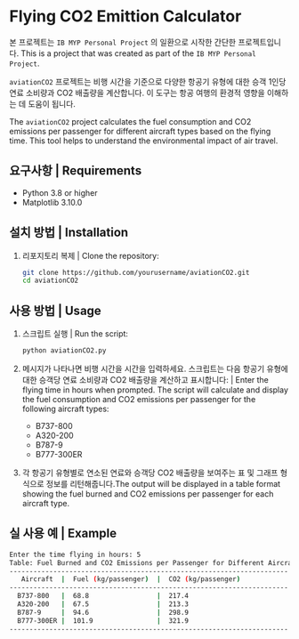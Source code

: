 # Flying CO2 Emittion Calculator

본 프로젝트는 `IB MYP Personal Project` 의 일환으로 시작한 간단한 프로젝트입니다.
This is a  project that was created as part of the `IB MYP Personal Project`.

`aviationCO2` 프로젝트는 비행 시간을 기준으로 다양한 항공기 유형에 대한 승객 1인당 연료 소비량과 CO2 배출량을 계산합니다. 이 도구는 항공 여행의 환경적 영향을 이해하는 데 도움이 됩니다.

The `aviationCO2` project calculates the fuel consumption and CO2 emissions per passenger for different aircraft types based on the flying time. This tool helps to understand the environmental impact of air travel.

## 요구사항 | Requirements
- Python 3.8 or higher
- Matplotlib 3.10.0

## 설치 방법 | Installation
1. 리포지토리 복제 | Clone the repository:
    ```sh
    git clone https://github.com/yourusername/aviationCO2.git
    cd aviationCO2
    ```

## 사용 방법 | Usage
1. 스크립트 실행 | Run the script:
    ```sh
    python aviationCO2.py
    ```

2. 메시지가 나타나면 비행 시간을 시간을 입력하세요. 스크립트는 다음 항공기 유형에 대한 승객당 연료 소비량과 CO2 배출량을 계산하고 표시합니다: | Enter the flying time in hours when prompted. The script will calculate and display the fuel consumption and CO2 emissions per passenger for the following aircraft types:
    - B737-800
    - A320-200
    - B787-9
    - B777-300ER

3. 각 항공기 유형별로 연소된 연료와 승객당 CO2 배출량을 보여주는 표 및 그래프 형식으로 정보를 리턴해줍니다.The output will be displayed in a table format showing the fuel burned and CO2 emissions per passenger for each aircraft type.

## 실 사용 예 | Example
```sh
Enter the time flying in hours: 5
Table: Fuel Burned and CO2 Emissions per Passenger for Different Aircrafts
----------------------------------------------------------------------
   Aircraft  |  Fuel (kg/passenger)  |  CO2 (kg/passenger)
----------------------------------------------------------------------
  B737-800   |  68.8                 |  217.4
  A320-200   |  67.5                 |  213.3
  B787-9     |  94.6                 |  298.9
  B777-300ER |  101.9                |  321.9
----------------------------------------------------------------------
